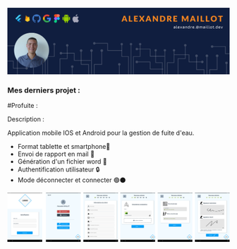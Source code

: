 ![Cover](https://github.com/AlexandreMaillot/AlexandreMaillot/blob/main/img/banniere_img.png)

### Mes derniers projet :

#Profuite : 

Description : 

Application mobile IOS et Android pour la gestion de fuite d'eau.
- Format tablette et smartphone📱
- Envoi de rapport en mail 📧
- Génération d'un fichier word 📄
- Authentification utilisateur 🔒
- Mode déconnecter et connecter 🟢⚫


![Profuite](https://github.com/AlexandreMaillot/AlexandreMaillot/blob/main/img/planche_profuite.png)
